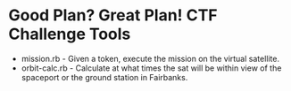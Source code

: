 # Good Plan? Great Plan! CTF Challenge Tools
- mission.rb - Given a token, execute the mission on the virtual satellite.
- orbit-calc.rb - Calculate at what times the sat will be within view of the spaceport or the ground station in Fairbanks.
